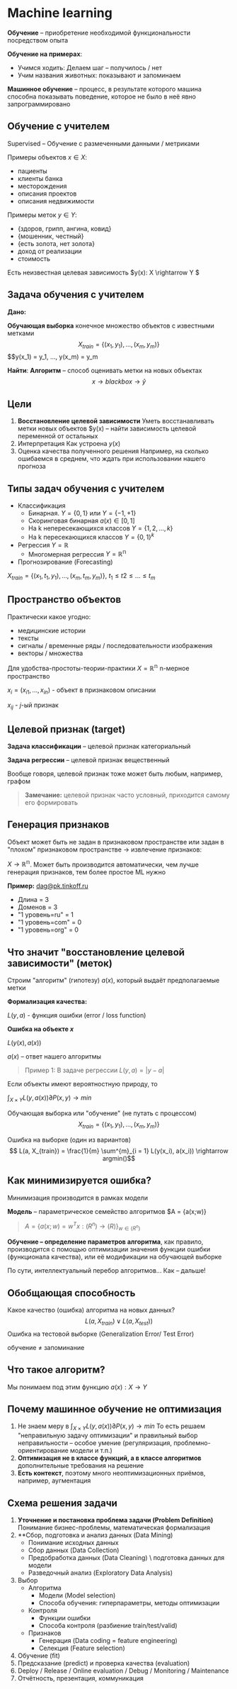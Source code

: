 # Machine learning

**Обучение** – приобретение необходимой функциональности посредством опыта

**Обучение на примерах**:
- Учимся ходить: Делаем шаг – получилось / нет
- Учим названия животных: показывают и запоминаем

**Машинное обучение** – процесс, в результате которого машина способна показывать 
поведение, которое не было в неё явно запрограммировано 

## Обучение с учителем 
Supervised – Обучение с размеченными данными / метриками

Примеры объектов $x \in X$:
- пациенты
- клиенты банка
- месторождения
- описания проектов
- описания недвижимости

Примеры меток $y \in Y$:
- {здоров, грипп, ангина, ковид}
- {мошенник, честный}
- {есть золота, нет золота}
- доход от реализации
- стоимость

Есть неизвестная целевая зависимость $y(x): X \rightarrow Y $

## Задача обучения с учителем
**Дано:**

**Обучающая выборка**  конечное множество объектов с известными метками 
$$X_{train} = \{(x_1, y_1), ..., (x_m, y_m)\}$$
$$y(x_1) = y_1, ..., y(x_m) = y_m

**Найти**:
**Алгоритм** – способ оценивать метки на новых объектах
$$x \rightarrow blackbox \rightarrow \hat{y}$$


## Цели
1. **Восстановление целевой зависимости**
Уметь восстанавливать метки новых объектов $y(x) – найти зависимость целевой переменной от остальных
2. Интерпретация
Как устроена $y(x)$
3. Оценка качества полученного решения
Например, на сколько ошибаемся в среднем, что ждать при использовании нашего прогноза

## Типы задач обучения с учителем
- Классификация
  - Бинарная. $Y = \{0, 1\}$ или $Y = \{-1, +1\}$ 
  - Скоринговая бинарная $a(x) \in [0, 1]$ 
  - На k непересекающихся классов $Y = \{1, 2, ..., k\}$
  - На k пересекающихся классов $Y = \{0 ,1\}^k$
- Регрессия $Y = \mathbb{R}$
  - Многомерная регрессия $Y = \mathbb{R^n}$
- Прогнозирование (Forecasting)

$X_{train} = \{(x_1, t_1, y_1), ..., (x_m, t_m, y_m)\}$,
$t_1 \leq t2 \leq ...  \leq t_m$

## Пространство объектов
Практически какое угодно:
- медицинские истории
- тексты
- сигналы / временные ряды / последовательности изображения
- векторы / множества 

Для удобства-простоты-теории-практики $X = \mathbb{R^n}$ n-мерное пространство

$x_i = (x_{i1}, ..., x_{in})$ - объект в признаковом описании

$x_{ij}$ - $j$-ый признак

## Целевой признак (target)
**Задача классификации** – целевой признак категориальный

**Задача регрессии** – целевой признак вещественный

Вообще говоря, целевой признак тоже может быть любым, например, графом

> **Замечание:** целевой признак часто условный, приходится самому его формировать


## Генерация признаков
Объект может быть не задан в признаковом пространстве или задан в "плохом"
признаковом пространстве $\rightarrow$ извлечение признаков:

$X \rightarrow \mathbb{R^n}$. Может быть производится автоматически,
чем лучше генерация признаков, тем более простое ML нужно

**Пример:** dag@pk.tinkoff.ru
- Длина = 3
- Доменов = 3
- "1 уровень=ru" = 1
- "1 уровень=com" = 0
- "1 уровень=org" = 0

## Что значит "восстановление целевой зависимости" (меток)
Строим "алгоритм" (гипотезу) $a(x)$, который выдаёт предполагаемые метки

**Формализация качества:**

$L(y, a)$ - функция ошибки (error / loss function)

**Ошибка на объекте $x$**

$L(y(x), a(x))$

$a(x)$ – ответ нашего алгоритмы

> Пример 1: В задаче регрессии $L(y, a) = |y - a|$


Если объекты имеют вероятностную природу, то

$\int_{X \times Y}L(y, a(x))\partial P(x, y) \rightarrow min$

Обучающая выборка или "обучение" (не путать с процессом)
$$X_{train} = \{(x_1, y_1), ..., (x_m, y_m)\}$$

Ошибка на выборке (один из вариантов)
$$ L(a, X_{train}) = \frac{1}{m} \sum^{m}_{i = 1} L(y(x_i), a(x_i)) \rightarrow argmin()$$

## Как минимизируется ошибка?
Минимизация производится в рамках модели

**Модель** – параметрическое семейство алгоритмов $A = \{a(x;w)\}

> $A = \{a(x;w) = w^T x: \mathbb(R^n) \rightarrow \mathbb(R)\}_{w \in \mathbb(R^n)}$


**Обучение – определение параметров алгоритма**, как правило, производится
с помощью оптимизации значения функции ошибки (функционала качества), или её модификации на обучающей выборке

По сути, интеллектуальный перебор алгоритмов... Как – дальше!

## Обобщающая способность
Какое качество (ошибка) алгоритма на новых данных? 
$$L(a, X_{train}) \vee L(a, X_{test}))$$
Ошибка на тестовой выборке (Generalization Error/ Test Error) 

обучение $\neq$ запоминание

## Что такое алгоритм?
Мы понимаем под этим функцию $a(x): X \rightarrow Y$

## Почему машинное обучение не оптимизация
1. Не знаем меру в $\int_{X \times Y}L(y, a(x))\partial P(x, y) \rightarrow min$
То есть решаем "неправильную задачу оптимизации" и правильный выбор неправильности
– особое умение (регуляризация, проблемно-ориентирование модели и т.п.)
2. **Оптимизация не в классе функций, а в классе алгоритмов** дополнительные требования на решение
3. **Есть контекст**, поэтому много неоптимизационных приёмов, например, аугментация 


## Схема решения задачи
1. **Уточнение и постановка проблема задачи (Problem Definition)**
Понимание бизнес-проблемы, математическая формализация
2. **Сбор, подготовка и анализ данных (Data Mining)
   - Понимание исходных данных
   - Сбор данных (Data Collection)
   - Предобработка данных (Data Cleaning) \ подготовка данных для модели
   - Разведочный анализ (Exploratory Data Analysis)
3. Выбор
   - Алгоритма
     - Модели (Model selection)
     - Способа обучения: гиперпараметры, методы оптимизации
   - Контроля
     - Функции ошибки
     - Способа контроля (разбиение train/test/valid)
   - Признаков
     - Генерация (Data coding = feature engineering)
     - Селекция (Feature selection)
4. Обучение (fit)
5. Предсказание (predict) и проверка качества (evaluation)
6. Deploy / Release / Online evaluation / Debug / Monitoring / Maintenance
7. Отчётность, презентация, коммуникация 